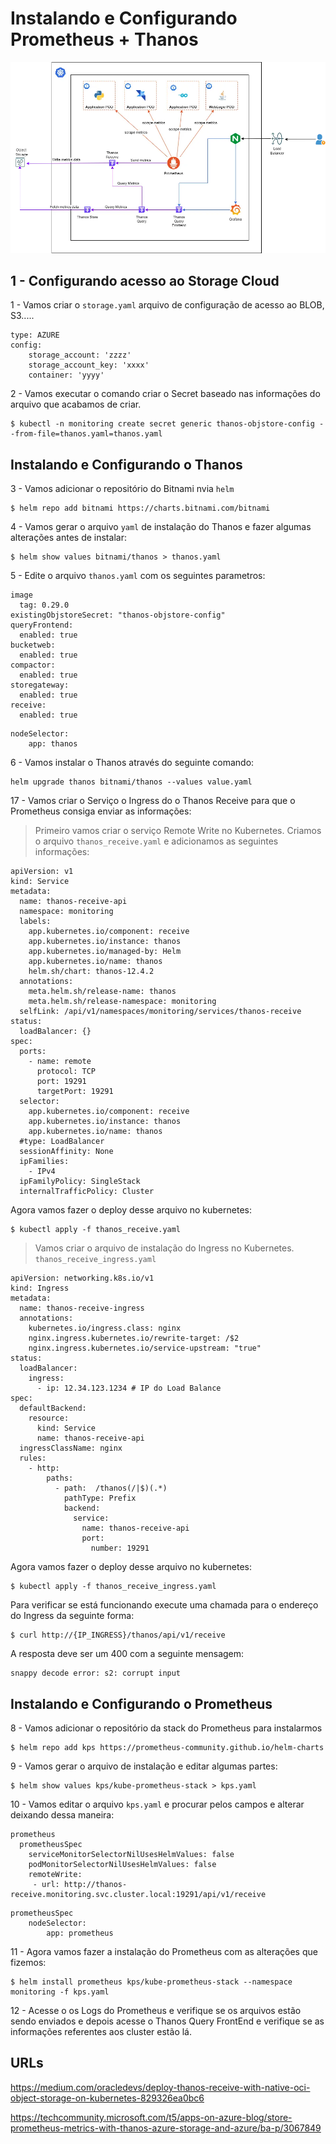 # Instalando e Configurando Prometheus + Thanos

![Arquitetura](Thanos-img.webp "Text to show on mouseover")
## 1 - Configurando acesso ao Storage Cloud

1 - Vamos criar o `storage.yaml` arquivo de configuração de acesso ao BLOB, S3..... 

```
type: AZURE
config:
    storage_account: 'zzzz'
    storage_account_key: 'xxxx'
    container: 'yyyy'
```

2 - Vamos executar o comando criar o Secret baseado nas informações do arquivo que acabamos de criar.

```shell
$ kubectl -n monitoring create secret generic thanos-objstore-config --from-file=thanos.yaml=thanos.yaml
``` 

## Instalando e Configurando o Thanos
3 - Vamos adicionar o repositório do Bitnami nvia `helm`
```shell
$ helm repo add bitnami https://charts.bitnami.com/bitnami
```

4 - Vamos gerar o arquivo `yaml` de instalação do Thanos e fazer algumas alterações antes de instalar:
```shell
$ helm show values bitnami/thanos > thanos.yaml
```

5 - Edite o arquivo `thanos.yaml` com os seguintes parametros:

``` 
image
  tag: 0.29.0
existingObjstoreSecret: "thanos-objstore-config"    
queryFrontend:
  enabled: true
bucketweb:
  enabled: true
compactor:
  enabled: true
storegateway:
  enabled: true
receive:
  enabled: true
```

```
nodeSelector:
    app: thanos
``` 


6 - Vamos instalar o Thanos através do seguinte comando: 
```$
helm upgrade thanos bitnami/thanos --values value.yaml
``` 


17 - Vamos criar o Serviço o Ingress do o Thanos Receive para que o Prometheus consiga enviar as informações:
    
> Primeiro vamos criar o serviço Remote Write no Kubernetes. Criamos o arquivo `thanos_receive.yaml` e adicionamos as seguintes informações:
```
apiVersion: v1
kind: Service
metadata:
  name: thanos-receive-api
  namespace: monitoring
  labels:
    app.kubernetes.io/component: receive
    app.kubernetes.io/instance: thanos
    app.kubernetes.io/managed-by: Helm
    app.kubernetes.io/name: thanos
    helm.sh/chart: thanos-12.4.2
  annotations:
    meta.helm.sh/release-name: thanos
    meta.helm.sh/release-namespace: monitoring
  selfLink: /api/v1/namespaces/monitoring/services/thanos-receive
status:
  loadBalancer: {}
spec:
  ports:
    - name: remote
      protocol: TCP
      port: 19291
      targetPort: 19291
  selector:
    app.kubernetes.io/component: receive
    app.kubernetes.io/instance: thanos
    app.kubernetes.io/name: thanos
  #type: LoadBalancer
  sessionAffinity: None
  ipFamilies:
    - IPv4
  ipFamilyPolicy: SingleStack
  internalTrafficPolicy: Cluster
  ```

Agora vamos fazer o deploy desse arquivo no kubernetes:
```shell
$ kubectl apply -f thanos_receive.yaml
``` 

> Vamos criar o arquivo de instalação do Ingress no Kubernetes. `thanos_receive_ingress.yaml`
```
apiVersion: networking.k8s.io/v1
kind: Ingress
metadata:
  name: thanos-receive-ingress
  annotations:
    kubernetes.io/ingress.class: nginx
    nginx.ingress.kubernetes.io/rewrite-target: /$2
    nginx.ingress.kubernetes.io/service-upstream: "true"
status:
  loadBalancer:
    ingress:
      - ip: 12.34.123.1234 # IP do Load Balance 
spec:
  defaultBackend:
    resource:
      kind: Service
      name: thanos-receive-api
  ingressClassName: nginx
  rules:
    - http:
        paths:
          - path:  /thanos(/|$)(.*)
            pathType: Prefix
            backend:
              service:
                name: thanos-receive-api
                port:
                  number: 19291
```

Agora vamos fazer o deploy desse arquivo no kubernetes:
```shell
$ kubectl apply -f thanos_receive_ingress.yaml
```

Para verificar se está funcionando execute uma chamada para o endereço do Ingress da seguinte forma:

```shell 
$ curl http://{IP_INGRESS}/thanos/api/v1/receive
```

A resposta deve ser um 400 com a seguinte mensagem:

```
snappy decode error: s2: corrupt input
``` 

## Instalando e Configurando o Prometheus
8 - Vamos adicionar o repositório da stack do Prometheus para instalarmos
```shell
$ helm repo add kps https://prometheus-community.github.io/helm-charts
```
9 - Vamos gerar o arquivo de instalação e editar algumas partes:
```shell
$ helm show values kps/kube-prometheus-stack > kps.yaml
```
10 - Vamos editar o arquivo `kps.yaml` e procurar pelos campos e alterar deixando dessa maneira:

```
prometheus
  prometheusSpec
    serviceMonitorSelectorNilUsesHelmValues: false
    podMonitorSelectorNilUsesHelmValues: false
    remoteWrite:
     - url: http://thanos-receive.monitoring.svc.cluster.local:19291/api/v1/receive
```

```    
prometheusSpec
    nodeSelector:
        app: prometheus
```

11 - Agora vamos fazer a instalação do Prometheus com as alterações que fizemos:
```shell
$ helm install prometheus kps/kube-prometheus-stack --namespace monitoring -f kps.yaml
```

12 - Acesse o os Logs do Prometheus e verifique se os arquivos estão sendo enviados e depois acesse o Thanos Query FrontEnd e verifique se as informações referentes aos cluster estão lá.

## URLs
https://medium.com/oracledevs/deploy-thanos-receive-with-native-oci-object-storage-on-kubernetes-829326ea0bc6

https://techcommunity.microsoft.com/t5/apps-on-azure-blog/store-prometheus-metrics-with-thanos-azure-storage-and-azure/ba-p/3067849